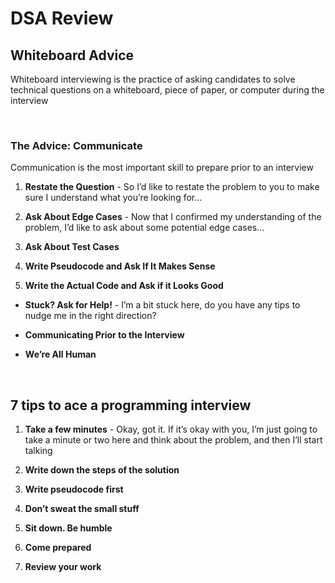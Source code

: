 # DSA Review

## Whiteboard Advice

Whiteboard interviewing is the practice of asking candidates to solve technical questions on a whiteboard, piece of paper, or computer during the interview

&nbsp;

### **The Advice: Communicate**

Communication is the most important skill to prepare prior to an interview

1. **Restate the Question** - So I’d like to restate the problem to you to make sure I understand what you’re looking for...

2. **Ask About Edge Cases** - Now that I confirmed my understanding of the problem, I’d like to ask about some potential edge cases...

3. **Ask About Test Cases**

4. **Write Pseudocode and Ask If It Makes Sense**

5. **Write the Actual Code and Ask if it Looks Good**

- **Stuck? Ask for Help!** - I’m a bit stuck here, do you have any tips to nudge me in the right direction?

- **Communicating Prior to the Interview**

- **We’re All Human**

&nbsp;

## 7 tips to ace a programming interview

1. **Take a few minutes** - Okay, got it. If it’s okay with you, I’m just going to take a minute or two here and think about the problem, and then I’ll start talking

2. **Write down the steps of the solution**

3. **Write pseudocode first**

4. **Don’t sweat the small stuff**

5. **Sit down. Be humble**

6. **Come prepared**

7. **Review your work**
